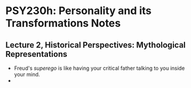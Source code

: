 # PSY230h: Personality and its Transformations Notes

## Lecture 2, Historical Perspectives: Mythological Representations

- Freud's *superego* is like having your critical father talking to you inside your mind.
- 